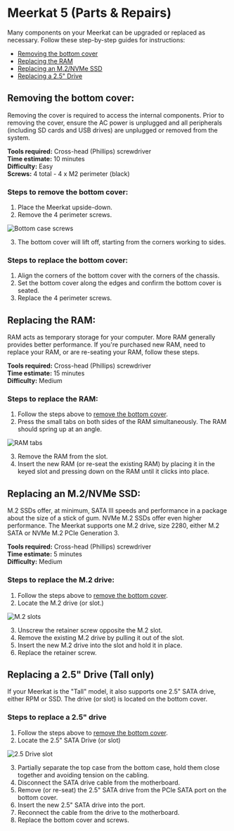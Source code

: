 # Meerkat 5 (Parts & Repairs)

Many components on your Meerkat can be upgraded or replaced as necessary. Follow these step-by-step guides for instructions:

- [Removing the bottom cover](#removing-the-bottom-cover)
- [Replacing the RAM](#replacing-the-ram)
- [Replacing an M.2/NVMe SSD](#replacing-an-m2nvme-ssd)
- [Replacing a 2.5" Drive](#replacing-two-and-a-half-inch-drive)
<!--- [Replacing the fans/heatsink/thermal paste](#replacing-the-cooling-system)
- [Replacing the CMOS battery](#replacing-the-cmos-battery)-->

## Removing the bottom cover:

Removing the cover is required to access the internal components. Prior to removing the cover, ensure the AC power is unplugged and all peripherals (including SD cards and USB drives) are unplugged or removed from the system.

**Tools required:** Cross-head (Phillips) screwdriver    
**Time estimate:** 10 minutes    
**Difficulty:** Easy    
**Screws:** 4 total - 4 x M2 perimeter (black)

### Steps to remove the bottom cover:

1. Place the Meerkat upside-down.
2. Remove the 4 perimeter screws.

![Bottom case screws](./img/bottom-case-screws.png)

3. The bottom cover will lift off, starting from the corners working to sides.

### Steps to replace the bottom cover:

1. Align the corners of the bottom cover with the corners of the chassis.
2. Set the bottom cover along the edges and confirm the bottom cover is seated.
3. Replace the 4 perimeter screws.

## Replacing the RAM:

RAM acts as temporary storage for your computer. More RAM generally provides better performance. If you're purchased new RAM, need to replace your RAM, or are re-seating your RAM, follow these steps.

**Tools required:** Cross-head (Phillips) screwdriver    
**Time estimate:** 15 minutes    
**Difficulty:** Medium

### Steps to replace the RAM:

1. Follow the steps above to [remove the bottom cover](#removing-the-bottom-cover).
2. Press the small tabs on both sides of the RAM simultaneously. The RAM should spring up at an angle.

![RAM tabs](./img/ram-tabs.png)

3. Remove the RAM from the slot.
4. Insert the new RAM (or re-seat the existing RAM) by placing it in the keyed slot and pressing down on the RAM until it clicks into place.

## Replacing an M.2/NVMe SSD:

M.2 SSDs offer, at minimum, SATA III speeds and performance in a package about the size of a stick of gum. NVMe M.2 SSDs offer even higher performance. The Meerkat supports one M.2 drive, size 2280, either M.2 SATA or NVMe M.2 PCIe Generation 3.

**Tools required:** Cross-head (Phillips) screwdriver    
**Time estimate:** 5 minutes    
**Difficulty:** Medium

### Steps to replace the M.2 drive:

1. Follow the steps above to [remove the bottom cover](#removing-the-bottom-cover).
2. Locate the M.2 drive (or slot.)

![M.2 slots](./img/m2-slots.png)

3. Unscrew the retainer screw opposite the M.2 slot.
4. Remove the existing M.2 drive by pulling it out of the slot.
5. Insert the new M.2 drive into the slot and hold it in place.
6. Replace the retainer screw.

## Replacing a 2.5" Drive (Tall only)

If your Meerkat is the "Tall" model, it also supports one 2.5" SATA drive, either RPM or SSD. The drive (or slot) is located on the bottom cover.

### Steps to replace a 2.5" drive

1. Follow the steps above to [remove the bottom cover](#removing-the-bottom-cover).
2. Locate the 2.5" SATA Drive (or slot)

![2.5 Drive slot](./img/2.5-slot.png)

3. Partially separate the top case from the bottom case, hold them close together and avoiding tension on the cabling.
4. Disconnect the SATA drive cable from the motherboard.
5. Remove (or re-seat) the 2.5" SATA drive from the PCIe SATA port on the bottom cover.
6. Insert the new 2.5" SATA drive into the port.
7. Reconnect the cable from the drive to the motherboard.
8. Replace the bottom cover and screws.


<!--To be added later? Replacing the fans/heatsink/thermal paste

Replacing the CMOS battery-->
